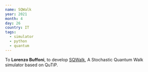 ```yaml
---
name: SQWalk
year: 2021
month: 4
day: 26
country: IT
tags:
  - simulator
  - python
  - quantum
---
```

To **Lorenzo Buffoni**, to develop [SQWalk](https://github.com/Buffoni/SQWalk), A Stochastic Quantum Walk simulator based on QuTiP.
